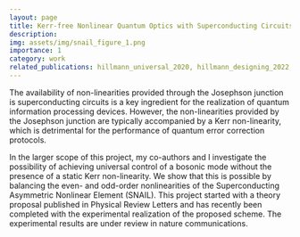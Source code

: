 ```yaml
---
layout: page
title: Kerr-free Nonlinear Quantum Optics with Superconducting Circuits
description: 
img: assets/img/snail_figure_1.png
importance: 1
category: work
related_publications: hillmann_universal_2020, hillmann_designing_2022, lu_resolving_2023, eriksson_universal_2023
---
```


The availability of non-linearities provided through the Josephson junction is superconducting circuits is a key ingredient for the realization of quantum information processing devices. However, the non-linearities provided by the Josephson junction are typically accompanied by a Kerr non-linearity, which is detrimental for the performance of quantum error correction protocols. 

In the larger scope of this project, my co-authors and I investigate the possibility of achieving universal control of a bosonic mode without the presence of a static Kerr non-linearity. We show that this is possible by balancing the even- and odd-order nonlinearities of the Superconducting Asymmetric Nonlinear Element (SNAIL).
This project started with a theory proposal published in Physical Review Letters and has recently been completed with the experimental realization of the proposed scheme. The experimental results are under review in nature communications.

